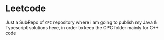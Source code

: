 # Leetcode
Just a SubRepo of `CPC` repository where i am going to publish my Java & Typescript solutions here, in order to keep the CPC folder mainly for C++ code

